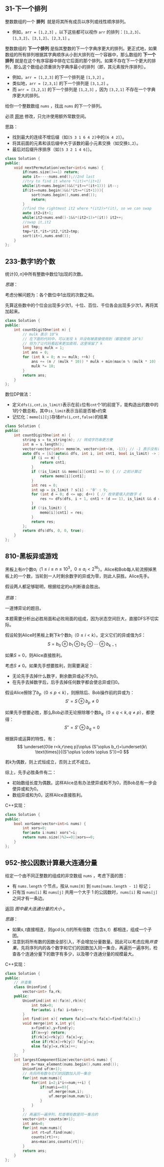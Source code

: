 
## 31-下一个排列

整数数组的一个 **排列**  就是将其所有成员以序列或线性顺序排列。

- 例如，`arr = [1,2,3]` ，以下这些都可以视作 `arr` 的排列：`[1,2,3]`、`[1,3,2]`、`[3,1,2]`、`[2,3,1]` 。

整数数组的 **下一个排列** 是指其整数的下一个字典序更大的排列。更正式地，如果数组的所有排列根据其字典顺序从小到大排列在一个容器中，那么数组的 **下一个排列** 就是在这个有序容器中排在它后面的那个排列。如果不存在下一个更大的排列，那么这个数组必须重排为字典序最小的排列（即，其元素按升序排列）。

- 例如，`arr = [1,2,3]` 的下一个排列是 `[1,3,2]` 。
- 类似地，`arr = [2,3,1]` 的下一个排列是 `[3,1,2]` 。
- 而 `arr = [3,2,1]` 的下一个排列是 `[1,2,3]` ，因为 `[3,2,1]` 不存在一个字典序更大的排列。

给你一个整数数组 `nums` ，找出 `nums` 的下一个排列。

必须 [原地](https://baike.baidu.com/item/%E5%8E%9F%E5%9C%B0%E7%AE%97%E6%B3%95) 修改，只允许使用额外常数空间。

思路：
- 找到最大的连续不增后缀（如`[5 3 1 6 4 2]`中的`[6 4 2]`）。
- 将其前面的元素和该后缀中大于该数的最小元素交换（如交换`1,2`）。
- 最后对后缀升序排序（如`[5 3 2 1 4 6]`）。

```cpp
class Solution {
public:
    void nextPermutation(vector<int>& nums) {
        if(nums.size()==1) return;
        auto it=----nums.end();//2nd last
        //try to find it where *(it)<*(it+1)
        while(it>nums.begin()&&(*it>=*(it+1))) it--;
        if(it==nums.begin()&&(*it>=*(it+1))){
            sort(nums.begin(),nums.end());
            return;
        }
        //find the rightmost it2 where *(it2)>*(it), so we can swap
        auto it2=it+1;
        while(it2<nums.end()-1&&*(it2+1)>*(it)) it2++;
        //swap it,it2
        int tmp;
        tmp=*it,*it=*it2,*it2=tmp;
        sort(it+1,nums.end());
    }
};
```

## 233-数字1的个数

统计$[0,n]$中所有整数中数位1出现的次数。

*思路*：

考虑分解问题为：各个数位中1出现的次数之和。

先算这些数中的个位会出现多少次1，十位、百位、千位各会出现多少次1，再将其加起来。

```cpp
class Solution {
public:
    int countDigitOne(int n) {
        // mulk 表示 10^k
        // 在下面的代码中，可以发现 k 并没有被直接使用到（都是使用 10^k）
        // 但为了让代码看起来更加直观，这里保留了 k
        long long mulk = 1;
        int ans = 0;
        for (int k = 0; n >= mulk; ++k) {
            ans += (n / (mulk * 10)) * mulk + min(max(n % (mulk * 10) - mulk + 1, 0LL), mulk);
            mulk *= 10;
        }
        return ans;
    }
};
```

数位DP做法：
- 定义`dfs(i,cnt,is_limit)`表示在前`i`位有`cnt`个1的前提下，能构造出的数中的1的个数总和，其中`is_limit`表示当前是否被`n`约束
- 记忆化：`memo[i][j]`存储`dfs(i,cnt,false)`的结果

```cpp
class Solution {
public:
    int countDigitOne(int n) {
        string s = to_string(n); // 转成字符串更方便
        int m = s.length();
        vector<vector<int>> memo(m, vector<int>(m, -1)); // -1 表示没有计算过
        auto dfs = [&](auto&& dfs, int i, int cnt1, bool is_limit) -> int {
            if (i == m) {
                return cnt1;
            }
            if (!is_limit && memo[i][cnt1] >= 0) { // 之前计算过
                return memo[i][cnt1];
            }
            int res = 0;
            int up = is_limit ? s[i] - '0' : 9;
            for (int d = 0; d <= up; d++) { // 枚举要填入的数字 d
                res += dfs(dfs, i + 1, cnt1 + (d == 1), is_limit && d == up);
            }
            if (!is_limit) {
                memo[i][cnt1] = res;
            }
            return res;
        };
        return dfs(dfs, 0, 0, true);
    }
};
```

## 810-黑板异或游戏

黑板上有$n$个数$a_i$（$1\le i\le n\le 10^3$，$0\le a_i<2^{16}$）。Alice和Bob每人轮流擦掉黑板上的一个数，当轮到一人时剩余数字的异或为零，则此人获胜。Alice先手。

假设两人都足够聪明，根据给定的$a_i$判断谁会胜出。

*思路*：

一道博弈论的题目。

本题需要分析出必胜局面和必败局面的组成，因为状态空间巨大，直接DFS不切实际。

假设轮到Alice时黑板上剩下$k$个数$b_i$（$0\le i<k$）。定义它们的异或值为$S$：
$$
S=b_0\oplus b_1\oplus b_2\oplus\cdots \oplus b_{k-1}
$$

如果$S=0$，则Alice直接胜利。

考虑$S\neq 0$。如果先手想要胜利，则需要满足：
- 无论先手去掉什么数字，剩余数异或必不为0。
- 在先手去掉数字后，后手去掉任何数字都会使总异或归0。

假设Alice擦除了$b_p$（$0\le p<k$），则擦除后、Bob操作前的异或为：
$$
S'=S\oplus b_p\neq 0
$$

如果先手想要必胜，那么Bob必须无论擦除哪个数$b_q$（$0\le q<k,q\neq p$），都使得：
$$
S''=S'\oplus b_q=0
$$

根据异或运算的特性，有：
$$
\underset{0\le r<k,r\neq p}\oplus (S'\oplus b_r)=\underset{k\ \text{times}}{(S'\oplus \cdots \oplus S')}=0
$$

若$k$为偶数，则上式恒成立，否则上式不成立。

综上，先手必胜条件有二：
- 初始数组长度为偶数。这样Alice总有办法使异或和不为0，而Bob总有一步会使异或和为0。
- 数组异或和为0。这样Alice直接胜利。

C++实现：

```cpp
class Solution {
public:
    bool xorGame(vector<int>& nums) {
        int xors=0;
        for(auto i:nums) xors^=i;
        return nums.size()%2==0||xors==0;
    }
};
```

## 952-按公因数计算最大连通分量

给定一个由不同正整数的组成的非空数组 `nums` ，考虑下面的图：
- 有 `nums.length` 个节点，按从 `nums[0]` 到 `nums[nums.length - 1]` 标记；
- 只有当 `nums[i]` 和 `nums[j]` 共用一个大于 1 的公因数时，`nums[i]` 和 `nums[j]`之间才有一条边。

返回 _图中最大连通分量的大小_ 。

*思路*：
- 如果$s,t$直接相连，则$\gcd(s,t)$的所有倍数（包含$s,t$）都相连，组成一个子团。
- 注意到将所有数的因数全部引入，不会增加分量数量。因此可以考虑应用*并查集*，先将序列内的各个数字和它们的因数加入同一集合，再遍历一遍序列，检查各个连通分量下的数字有多少，以及哪个连通分量的规模最大。

C++实现：

```cpp
class Solution {
public:
	// 并查集
    class UnionFind {
        vector<int> fa,rk;
    public:
        UnionFind(int n):fa(n),rk(n){
            int tok=0;
            for(auto& i:fa) i=tok++;
        }
        int find(int x){ return fa[x]==x?x:fa[x]=find(fa[x]);}
        void merge(int x,int y){
            x=find(x),y=find(y);
            if(x==y) return;
            if(rk[x]<rk[y]) fa[x]=y;
            else if(rk[x]>rk[y]) fa[y]=x;
            else fa[y]=x,rk[x]++;
        }
    };
    int largestComponentSize(vector<int>& nums) {
        int m=*max_element(nums.begin(),nums.end());
        UnionFind uf(m+1);
        // 先将所有数与它们的因数加入同一集合
        for(int num:nums){
            for(int i=2;i*i<=num;++i) {
                if(num%i==0){
                    uf.merge(num,i);
                    uf.merge(num,num/i);
                }
            }
        }
        // 再遍历一遍序列，检查哪些数是同一集合的
        vector<int> counts(m+1);
        int ans=0;
        for(int num:nums){
            int rt=uf.find(num);
            counts[rt]++;
            ans=max(ans,counts[rt]);
        }
        return ans;
    }
};
```